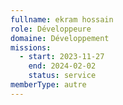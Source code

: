 ```yaml
---
fullname: ekram hossain
role: Développeure
domaine: Développement
missions:
  - start: 2023-11-27
    end: 2024-02-02
    status: service
memberType: autre
---
```


